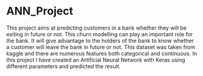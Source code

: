 # ANN_Project
This project aims at predicting customers in a bank whether they will be exiting in future or not. This churn modelling can play an important role for the bank. It will give advantage to the holders of the bank to know whether a 
customer will leave the bank in future or not. This dataset was taken from kaggle and there are numerous features both categorical and continuous. In this project I have created an Artificial Neural Network with Keras using different parameters and predicted the result.
